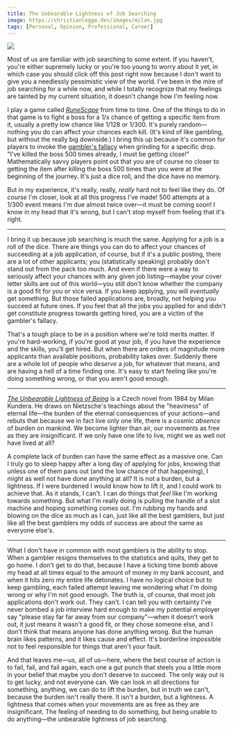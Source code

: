```yaml
---
title: The Unbearable Lightness of Job Searching
image: https://christianlegge.dev/images/milan.jpg
tags: [Personal, Opinion, Professional, Career]
---
```


![](/images/milan.jpg)

Most of us are familiar with job searching to some extent. If you haven't, you're either supremely lucky or you're too young to worry about it yet, in which case you should click off this post right now because I don't want to give you a needlessly pessimistic view of the world. I've been in the mire of job searching for a while now, and while I totally recognize that my feelings are tainted by my current situation, it doesn't change how I'm feeling now.

I play a game called [_RuneScape_](https://oldschool.runescape.com/) from time to time. One of the things to do in that game is to fight a boss for a 1/x chance of getting a specific item from it, usually a pretty low chance like 1/128 or 1/300. It's purely random&mdash;nothing you do can affect your chances each kill. (It's kind of like gambling, but without the really big downside.) I bring this up because it's common for players to invoke the [gambler's fallacy](https://en.wikipedia.org/wiki/Gambler%27s_fallacy) when grinding for a specific drop. "I've killed the boss 500 times already, I must be getting close!" Mathematically savvy players point out that you are of course no closer to getting the item after killing the boss 500 times than you were at the beginning of the journey. It's just a dice roll, and the dice have no memory.

But in my experience, it's really, really, _really_ hard not to feel like they do. Of _course_ I'm closer, look at all this progress I've made! 500 attempts at a 1/300 event means I'm due almost twice over&mdash;it must be coming soon! I know in my head that it's wrong, but I can't stop myself from feeling that it's right.

---

I bring it up because job searching is much the same. Applying for a job is a roll of the dice. There are things you can do to affect your chances of succeeding at a job application, of course, but if it's a public posting, there are a lot of other applicants; you (statistically speaking) probably don't stand out from the pack too much. And even if there were a way to seriously affect your chances with any given job listing&mdash;maybe your cover letter skills are out of this world&mdash;you still don't know whether the company is a good fit for you or vice versa. If you keep applying, you will _eventually_ get something. But those failed applications are, broadly, not helping you succeed at future ones. If you feel that all the jobs you applied for and didn't get constitute progress towards getting hired, you are a victim of the gambler's fallacy.

That's a tough place to be in a position where we're told merits matter. If you're hard-working, if you're good at your job, if you have the experience and the skills, you'll get hired. But when there are orders of magnitude more applicants than available positions, probability takes over. Suddenly there are a whole lot of people who _deserve_ a job, for whatever that means, and are having a hell of a time finding one. It's easy to start feeling like you're doing something wrong, or that you aren't good enough.

---

[_The Unbearable Lightness of Being_](https://en.wikipedia.org/wiki/The_Unbearable_Lightness_of_Being) is a Czech novel from 1984 by Milan Kundera. He draws on Nietzsche's teachings about the "heaviness" of eternal life&mdash;the burden of the eternal consequences of your actions&mdash;and rebuts that because we in fact live only one life, there is a cosmic _absence_ of burden on mankind. We become lighter than air, our movements as free as they are insignificant. If we only have one life to live, might we as well not have lived at all?

A complete lack of burden can have the same effect as a massive one. Can I truly go to sleep happy after a long day of applying for jobs, knowing that unless one of them pans out (and the low chance of that happening), I might as well not have done anything at all? It is not a burden, but a lightness. If I were burdened I would know how to lift it, and I could work to achieve that. As it stands, I can't. I can do things that _feel_ like I'm working towards something. But what I'm really doing is pulling the handle of a slot machine and hoping something comes out. I'm rubbing my hands and blowing on the dice as much as I can, just like all the best gamblers, but just like all the best gamblers my odds of success are about the same as everyone else's.

---

What I don't have in common with most gamblers is the ability to stop. When a gambler resigns themselves to the statistics and quits, they get to go home. I don't get to do that, because I have a ticking time bomb above my head at all times equal to the amount of money in my bank account, and when it hits zero my entire life detonates. I have no logical choice but to keep gambling, each failed attempt leaving me wondering what I'm doing wrong or why I'm not good enough. The truth is, of course, that most job applications don't work out. They can't. I can tell you with certainty I've never bombed a job interview hard enough to make my potential employer say "please stay far far away from our company"&mdash;when it doesn't work out, it just means it wasn't a good fit, or they chose someone else, and I don't think that means anyone has done anything wrong. But the human brain likes patterns, and it likes cause and effect. It's borderline impossible not to feel responsible for things that aren't your fault.

And that leaves me&mdash;us, all of us&mdash;here, where the best course of action is to fail, fail, and fail again, each one a gut punch that steels you a little more in your belief that maybe you don't deserve to succeed. The only way out is to get lucky, and not everyone can. We can look in all directions for something, anything, we can do to lift the burden, but in truth we can't, because the burden isn't really there. It isn't a burden, but a lightness. A lightness that comes when your movements are as free as they are insignificant. The feeling of needing to do something, but being unable to do anything&mdash;the unbearable lightness of job searching.
